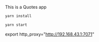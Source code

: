 This is a Quotes app

```javascript
yarn install
```

```javascript
yarn start
```

export http_proxy="http://192.168.43.1:7071"
